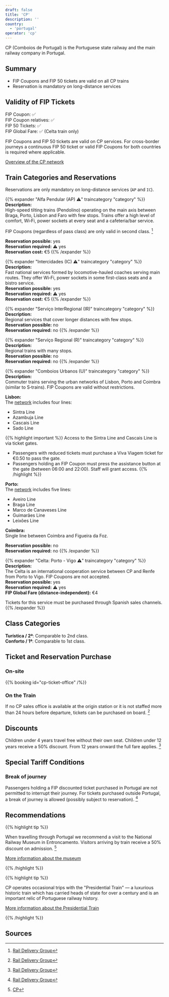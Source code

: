 ```yaml
---
draft: false
title: 'CP'
description: ''
country:
  - 'portugal'
operator: 'cp'
---
```


CP (Comboios de Portugal) is the Portuguese state railway and the main railway company in Portugal.

## Summary

- FIP Coupons and FIP 50 tickets are valid on all CP trains
- Reservation is mandatory on long-distance services

## Validity of FIP Tickets

FIP Coupon: ✅ \
FIP Coupon relatives: ✅ \
FIP 50 Tickets: ✅ \
FIP Global Fare: ✅ (Celta train only)

FIP Coupons and FIP 50 tickets are valid on CP services. For cross-border journeys a continuous FIP 50 ticket or valid FIP Coupons for both countries is required where applicable.

[Overview of the CP network](https://www.cp.pt/StaticFiles/Passageiros/3_viajar/0_servicos/mapa-servicos.pdf)

## Train Categories and Reservations

Reservations are only mandatory on long-distance services (`AP` and `IC`).

{{% expander "Alfa Pendular (AP) ⚠️" traincategory "category" %}}
**Description:** \
High-speed tilting trains (Pendolino) operating on the main axis between Braga, Porto, Lisbon and Faro with few stops. Trains offer a high level of comfort, Wi‑Fi, power sockets at every seat and a cafeteria/bar service.

FIP Coupons (regardless of pass class) are only valid in second class. [^1]

**Reservation possible:** yes \
**Reservation required:** ⚠️ yes \
**Reservation cost:** €5
{{% /expander %}}

{{% expander "Intercidades (IC) ⚠️" traincategory "category" %}}
**Description:** \
Fast national services formed by locomotive-hauled coaches serving main routes. They offer Wi‑Fi, power sockets in some first-class seats and a bistro service. \
**Reservation possible:** yes \
**Reservation required:** ⚠️ yes \
**Reservation cost:** €5
{{% /expander %}}

{{% expander "Serviço InterRegional (IR)" traincategory "category" %}}
**Description:** \
Regional services that cover longer distances with few stops. \
**Reservation possible:** no \
**Reservation required:** no
{{% /expander %}}

{{% expander "Serviço Regional (R)" traincategory "category" %}}
**Description:** \
Regional trains with many stops. \
**Reservation possible:** no \
**Reservation required:** no
{{% /expander %}}

{{% expander "Comboios Urbanos (U)" traincategory "category" %}}
**Description:** \
Commuter trains serving the urban networks of Lisbon, Porto and Coimbra (similar to S‑trains). FIP Coupons are valid without restrictions.

**Lisbon:** \
The [network](https://www.cp.pt/StaticFiles/Passageiros/3_viajar/0_servicos/lx/ligacao-cp-metro-lisboa-baixa.pdf) includes four lines:
* Sintra Line
* Azambuja Line
* Cascais Line
* Sado Line

{{% highlight important %}}
Access to the Sintra Line and Cascais Line is via ticket gates.

* Passengers with reduced tickets must purchase a Viva Viagem ticket for €0.50 to pass the gate.
* Passengers holding an FIP Coupon must press the assistance button at the gate (between 06:00 and 22:00). Staff will grant access.
{{% /highlight %}}

**Porto:** \
The [network](https://www.cp.pt/StaticFiles/Passageiros/1_horarios/precos/pt/oporto-urban-trains-map.pdf) includes five lines:
* Aveiro Line
* Braga Line
* Marco de Canaveses Line
* Guimarães Line
* Leixões Line

**Coimbra:** \
Single line between Coimbra and Figueira da Foz.

**Reservation possible:** no \
**Reservation required:** no
{{% /expander %}}

{{% expander "Celta: Porto - Vigo ⚠️" traincategory "category" %}}
**Description:** \
The Celta is an international cooperation service between CP and Renfe from Porto to Vigo. FIP Coupons are not accepted. \
**Reservation possible:** yes \
**Reservation required:** ⚠️ yes \
**FIP Global Fare (distance-independent):** €4

Tickets for this service must be purchased through Spanish sales channels.
{{% /expander %}}

## Class Categories

**Turística / 2ª**: Comparable to 2nd class. \
**Conforto / 1ª**: Comparable to 1st class.

## Ticket and Reservation Purchase

### On-site

{{% booking id="cp-ticket-office" /%}}

### On the Train

If no CP sales office is available at the origin station or it is not staffed more than 24 hours before departure, tickets can be purchased on board. [^1]

## Discounts

Children under 4 years travel free without their own seat. Children under 12 years receive a 50% discount. From 12 years onward the full fare applies. [^1]

## Special Tariff Conditions

### Break of journey

Passengers holding a FIP discounted ticket purchased in Portugal are not permitted to interrupt their journey. For tickets purchased outside Portugal, a break of journey is allowed (possibly subject to reservation). [^1]

## Recommendations

{{% highlight tip %}}

When travelling through Portugal we recommend a visit to the National Railway Museum in Entroncamento. Visitors arriving by train receive a 50% discount on admission. [^2]

[More information about the museum](https://www.fmnf.pt/en)

{{% /highlight %}}

{{% highlight tip %}}

CP operates occasional trips with the "Presidential Train" — a luxurious historic train which has carried heads of state for over a century and is an important relic of Portuguese railway history.

[More information about the Presidential Train](https://comboiopresidencial.pt/en/)

{{% /highlight %}}

## Sources

[^1]: [Rail Delivery Group](https://www.raildeliverygroup.com/rst/europe-and-fip.html#uk-accordion-89)
[^2]: [CP](https://www.cp.pt/passageiros/en/discounts-benefits/Benefits-and-special-offers/national-railway-museum)
